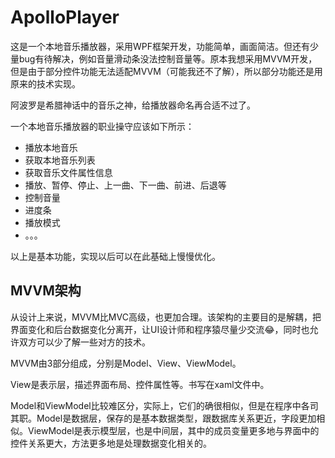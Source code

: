 # ApolloPlayer

这是一个本地音乐播放器，采用WPF框架开发，功能简单，画面简洁。但还有少量bug有待解决，例如音量滑动条没法控制音量等。原本我想采用MVVM开发，但是由于部分控件功能无法适配MVVM（可能我还不了解），所以部分功能还是用原来的技术实现。

阿波罗是希腊神话中的音乐之神，给播放器命名再合适不过了。

一个本地音乐播放器的职业操守应该如下所示：

- 播放本地音乐
- 获取本地音乐列表
- 获取音乐文件属性信息
- 播放、暂停、停止、上一曲、下一曲、前进、后退等
- 控制音量
- 进度条
- 播放模式
- 。。。

以上是基本功能，实现以后可以在此基础上慢慢优化。

## MVVM架构

从设计上来说，MVVM比MVC高级，也更加合理。该架构的主要目的是解耦，把界面变化和后台数据变化分离开，让UI设计师和程序猿尽量少交流😂，同时也允许双方可以少了解一些对方的技术。

MVVM由3部分组成，分别是Model、View、ViewModel。

View是表示层，描述界面布局、控件属性等。书写在xaml文件中。

Model和ViewModel比较难区分，实际上，它们的确很相似，但是在程序中各司其职。Model是数据层，保存的是基本数据类型，跟数据库关系更近，字段更加相似。ViewModel是表示模型层，也是中间层，其中的成员变量更多地与界面中的控件关系更大，方法更多地是处理数据变化相关的。

